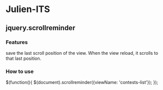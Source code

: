 
# Julien-ITS

## jquery.scrollreminder

### Features

save the last scroll position of the view. When the view reload, it scrolls to that last position.

### How to use

$(function(){
    $(document).scrollreminder({viewName: 'contests-list'});
});

